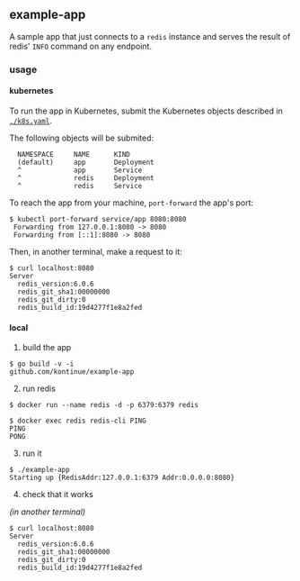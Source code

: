 ## example-app

A sample app that just connects to a `redis` instance and serves the result of
redis' `INFO` command on any endpoint.

### usage

#### kubernetes

To run the app in Kubernetes, submit the Kubernetes objects described in
[`./k8s.yaml`](./k8s.yaml).

The following objects will be submited:


```
  NAMESPACE     NAME      KIND      
  (default)     app       Deployment
  ^             app       Service   
  ^             redis     Deployment
  ^             redis     Service   
```

To reach the app from your machine, `port-forward` the app's port:

```console
$ kubectl port-forward service/app 8080:8080
 Forwarding from 127.0.0.1:8080 -> 8080
 Forwarding from [::1]:8080 -> 8080
```

Then, in another terminal, make a request to it:

```console
$ curl localhost:8080
Server
  redis_version:6.0.6
  redis_git_sha1:00000000
  redis_git_dirty:0
  redis_build_id:19d4277f1e8a2fed
```



#### local

1. build the app

```console
$ go build -v -i
github.com/kontinue/example-app
```

2. run redis

```console
$ docker run --name redis -d -p 6379:6379 redis

$ docker exec redis redis-cli PING
PING
PONG
```

3. run it

```console
$ ./example-app
Starting up {RedisAddr:127.0.0.1:6379 Addr:0.0.0.0:8080}
```

4. check that it works

*(in another terminal)*

```console
$ curl localhost:8080
Server
  redis_version:6.0.6
  redis_git_sha1:00000000
  redis_git_dirty:0
  redis_build_id:19d4277f1e8a2fed
```

